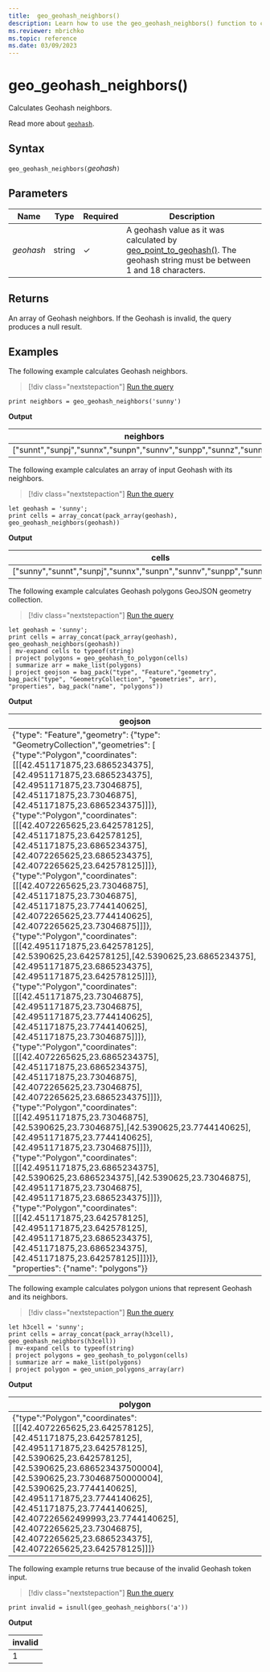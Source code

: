 ```yaml
---
title:  geo_geohash_neighbors()
description: Learn how to use the geo_geohash_neighbors() function to calculate geohash neighbors.
ms.reviewer: mbrichko
ms.topic: reference
ms.date: 03/09/2023
---
```

# geo_geohash_neighbors()

Calculates Geohash neighbors.

Read more about [`geohash`](https://en.wikipedia.org/wiki/Geohash).  

## Syntax

`geo_geohash_neighbors(`*geohash*`)`

## Parameters

|Name|Type|Required|Description|
|--|--|--|--|
| *geohash* | string | &check; | A geohash value as it was calculated by [geo_point_to_geohash()](geo-point-to-geohash-function.md). The geohash string must be between 1 and 18 characters.|

## Returns

An array of Geohash neighbors. If the Geohash is invalid, the query produces a null result.

## Examples

The following example calculates Geohash neighbors.

> [!div class="nextstepaction"]
> <a href="https://dataexplorer.azure.com/clusters/help/databases/Samples?query=H4sIAAAAAAAAAysoyswrUchLzUzPSMovKlawVUhPzY8H4ozE4ox4uLiGenFpXl6luiYAmib90DAAAAA=" target="_blank">Run the query</a>

```kusto
print neighbors = geo_geohash_neighbors('sunny')
```

**Output**

|neighbors|
|---|
|["sunnt","sunpj","sunnx","sunpn","sunnv","sunpp","sunnz","sunnw"]|

The following example calculates an array of input Geohash with its neighbors.

> [!div class="nextstepaction"]
> <a href="https://dataexplorer.azure.com/clusters/help/databases/Samples?query=H4sIAAAAAAAAA8tJLVFIT83PSCzOULBVUC8uzcurVLfmKijKzCtRSE7NySkGCicWFSVWxifn5yUnlmgUJCZnx4NFNKAaNXVARsRDefF5qZnpGUn5RcVweU0AMyi9o2YAAAA=" target="_blank">Run the query</a>

```kusto
let geohash = 'sunny';
print cells = array_concat(pack_array(geohash), geo_geohash_neighbors(geohash))
```

**Output**

|cells|
|---|
|["sunny","sunnt","sunpj","sunnx","sunpn","sunnv","sunpp","sunnz","sunnw"]|

The following example calculates Geohash polygons GeoJSON geometry collection.

> [!div class="nextstepaction"]
> <a href="https://dataexplorer.azure.com/clusters/help/databases/Samples?query=H4sIAAAAAAAAA2WQwU5EIQxF9/MVhM3wkvELjCsT/QzSwcpjBiiBPiPGj7c8USdxR29vT2+JyMojrdBW9aCObcu5H+8PpYbMymGMTWSoFbp1lB2wKeCudlfMHFxOA2FnZTMGv56ptt/+cvhU6e0O3wvkl0llUtwL0qtpLMv88JRKF3SsCsXuKY/Vt2AmOztmZ4yRtqUENXzgCCn+BFe0MTTJOSG3YCFdGmXxncHbcYnRI4U+Kf2EwFuVpxZXQq5d1P+259l8pBgFGSgPdY4EbFJJEvkSLUsLVv7W/kAZ0g76yaeX5QvXq2jehQEAAA==" target="_blank">Run the query</a>

```kusto
let geohash = 'sunny';
print cells = array_concat(pack_array(geohash), geo_geohash_neighbors(geohash))
| mv-expand cells to typeof(string)
| project polygons = geo_geohash_to_polygon(cells)
| summarize arr = make_list(polygons)
| project geojson = bag_pack("type", "Feature","geometry", bag_pack("type", "GeometryCollection", "geometries", arr), "properties", bag_pack("name", "polygons"))
```

**Output**

|geojson|
|---|
|{"type": "Feature","geometry": {"type": "GeometryCollection","geometries": [<br>  {"type":"Polygon","coordinates":[[[42.451171875,23.6865234375],[42.4951171875,23.6865234375],[42.4951171875,23.73046875],[42.451171875,23.73046875],[42.451171875,23.6865234375]]]},<br>  {"type":"Polygon","coordinates":[[[42.4072265625,23.642578125],[42.451171875,23.642578125],[42.451171875,23.6865234375],[42.4072265625,23.6865234375],[42.4072265625,23.642578125]]]},<br>  {"type":"Polygon","coordinates":[[[42.4072265625,23.73046875],[42.451171875,23.73046875],[42.451171875,23.7744140625],[42.4072265625,23.7744140625],[42.4072265625,23.73046875]]]},<br>  {"type":"Polygon","coordinates":[[[42.4951171875,23.642578125],[42.5390625,23.642578125],[42.5390625,23.6865234375],[42.4951171875,23.6865234375],[42.4951171875,23.642578125]]]},<br>  {"type":"Polygon","coordinates":[[[42.451171875,23.73046875],[42.4951171875,23.73046875],[42.4951171875,23.7744140625],[42.451171875,23.7744140625],[42.451171875,23.73046875]]]},<br>  {"type":"Polygon","coordinates":[[[42.4072265625,23.6865234375],[42.451171875,23.6865234375],[42.451171875,23.73046875],[42.4072265625,23.73046875],[42.4072265625,23.6865234375]]]},<br>  {"type":"Polygon","coordinates":[[[42.4951171875,23.73046875],[42.5390625,23.73046875],[42.5390625,23.7744140625],[42.4951171875,23.7744140625],[42.4951171875,23.73046875]]]},<br>  {"type":"Polygon","coordinates":[[[42.4951171875,23.6865234375],[42.5390625,23.6865234375],[42.5390625,23.73046875],[42.4951171875,23.73046875],[42.4951171875,23.6865234375]]]},<br>  {"type":"Polygon","coordinates":[[[42.451171875,23.642578125],[42.4951171875,23.642578125],[42.4951171875,23.6865234375],[42.451171875,23.6865234375],[42.451171875,23.642578125]]]}]},<br>  "properties": {"name": "polygons"}}|

The following example calculates polygon unions that represent Geohash and its neighbors.

> [!div class="nextstepaction"]
> <a href="https://dataexplorer.azure.com/clusters/help/databases/Samples?query=H4sIAAAAAAAAA22PQQ4CIQxF956C3TCJrlwaz0IQK+AwLYGOEePhhZFJXLhoF7/977cBWLijgRDEWQx5QSzDaReTRxZNzVXWKemiDKHRLKM2k1oV+fWNe2GBVC2ns1MI3roLpbyNx91bzI8DPKPGa2cyCS4R6CYz1yjbdmKiOxgWkUKxhC34l8uk+kSujGbJyzzr5F/QTqz7s55ABZ/rlR3yB9y5C3rCDZn7R7WPH3yyyNkSAQAA" target="_blank">Run the query</a>

```kusto
let h3cell = 'sunny';
print cells = array_concat(pack_array(h3cell), geo_geohash_neighbors(h3cell))
| mv-expand cells to typeof(string)
| project polygons = geo_geohash_to_polygon(cells)
| summarize arr = make_list(polygons)
| project polygon = geo_union_polygons_array(arr)
```

**Output**

|polygon|
|---|
|{"type":"Polygon","coordinates":[[[42.4072265625,23.642578125],[42.451171875,23.642578125],[42.4951171875,23.642578125],[42.5390625,23.642578125],[42.5390625,23.686523437500004],[42.5390625,23.730468750000004],[42.5390625,23.7744140625],[42.4951171875,23.7744140625],[42.451171875,23.7744140625],[42.407226562499993,23.7744140625],[42.4072265625,23.73046875],[42.4072265625,23.6865234375],[42.4072265625,23.642578125]]]}|

The following example returns true because of the invalid Geohash token input.

> [!div class="nextstepaction"]
> <a href="https://dataexplorer.azure.com/clusters/help/databases/Samples?query=H4sIAAAAAAAAAysoyswrUcjMK0vMyUxRsFXILM4rzcnRSE/NjwfijMTijPi81Mz0jKT8omIN9UR1TU0AbJVClTIAAAA=" target="_blank">Run the query</a>

```kusto
print invalid = isnull(geo_geohash_neighbors('a'))
```

**Output**

|invalid|
|---|
|1|
